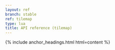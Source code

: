 ```yaml
---
layout: ref
branch: stable
ref: tilemap
type: lua
title: API reference (tilemap)
---
```

{% include anchor_headings.html html=content %}